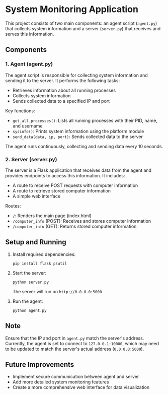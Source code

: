 # System Monitoring Application

This project consists of two main components: an agent script (`agent.py`) that collects system information and a server (`server.py`) that receives and serves this information.

## Components

### 1. Agent (agent.py)

The agent script is responsible for collecting system information and sending it to the server. It performs the following tasks:

- Retrieves information about all running processes
- Collects system information
- Sends collected data to a specified IP and port

Key functions:
- `get_all_processes()`: Lists all running processes with their PID, name, and username
- `sysinfo()`: Prints system information using the platform module
- `send_data(data, ip, port)`: Sends collected data to the server

The agent runs continuously, collecting and sending data every 10 seconds.

### 2. Server (server.py)

The server is a Flask application that receives data from the agent and provides endpoints to access this information. It includes:

- A route to receive POST requests with computer information
- A route to retrieve stored computer information
- A simple web interface

Routes:
- `/`: Renders the main page (index.html)
- `/computer_info` (POST): Receives and stores computer information
- `/computer_info` (GET): Returns stored computer information

## Setup and Running

1. Install required dependencies:
   ```
   pip install flask psutil
   ```

2. Start the server:
   ```
   python server.py
   ```
   The server will run on `http://0.0.0.0:5000`

3. Run the agent:
   ```
   python agent.py
   ```

## Note

Ensure that the IP and port in `agent.py` match the server's address. Currently, the agent is set to connect to `127.0.0.1:10000`, which may need to be updated to match the server's actual address (`0.0.0.0:5000`).

## Future Improvements

- Implement secure communication between agent and server
- Add more detailed system monitoring features
- Create a more comprehensive web interface for data visualization

